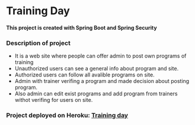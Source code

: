 # Training Day
#### This project is created with Spring Boot and Spring Security
### Description of project
 - It is a web site where people can offer admin to post own programs of training
 - Unauthorized users can see a general info about program and site.
 - Authorized users can follow all avalible programs on site.
 - Admin with trainer verifing a program and made decision about posting program.
 - Also admin can edit exist programs and add program from trainers withot verifing for users on site.
### Project deployed on Heroku: [Training day](https://trainingdayapp.herokuapp.com/)
